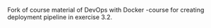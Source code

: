 Fork of course material of DevOps with Docker -course for creating deployment pipeline in exercise 3.2.
 
